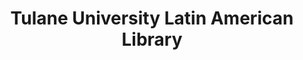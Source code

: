 ---
layout: repo
title: "Tulane University Latin American Library"
id: 25511
permalink: repos/25511/
---